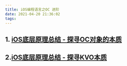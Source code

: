 ```yaml
---
title: iOS编程语言之OC 进阶
date: 2021-04-20 21:36:02
tags:  
---
```

## 1. [iOS底层原理总结 - 探寻OC对象的本质](https://juejin.cn/post/6844903588150378509)

## 2.[iOS底层原理总结 - 探寻KVO本质](https://juejin.cn/post/6844903593925935117)
